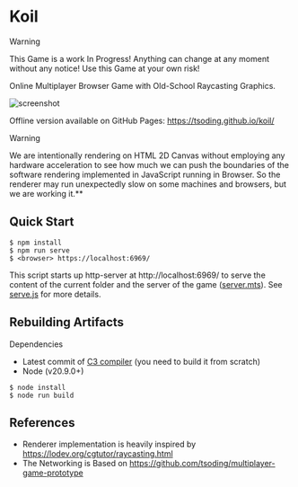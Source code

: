 # Koil

> [!WARNING]
> This Game is a work In Progress! Anything can change at any moment without any notice! Use this Game at your own risk!

Online Multiplayer Browser Game with Old-School Raycasting Graphics.

![screenshot](./screenshot.png)

Offline version available on GitHub Pages: https://tsoding.github.io/koil/

> [!WARNING]
> We are intentionally rendering on HTML 2D Canvas without employing any hardware acceleration to see how much we can push the boundaries of the software rendering implemented in JavaScript running in Browser. So the renderer may run unexpectedly slow on some machines and browsers, but we are working it.**

## Quick Start

```console
$ npm install
$ npm run serve
$ <browser> https://localhost:6969/
```

This script starts up http-server at http://localhost:6969/ to serve the content of the current folder and the server of the game ([server.mts](./server.mts)). See [serve.js](./serve.js) for more details.

## Rebuilding Artifacts

Dependencies
- Latest commit of [C3 compiler](https://github.com/c3lang/c3c) (you need to build it from scratch)
- Node (v20.9.0+)

```console
$ node install
$ node run build
```

## References

- Renderer implementation is heavily inspired by https://lodev.org/cgtutor/raycasting.html
- The Networking is Based on https://github.com/tsoding/multiplayer-game-prototype
